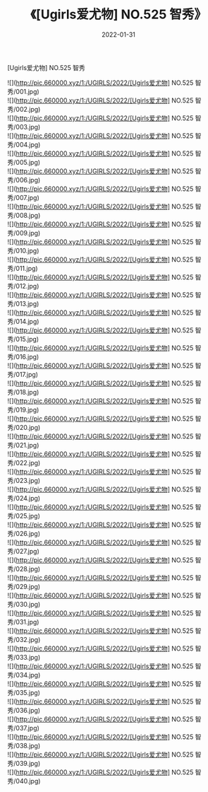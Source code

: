 ﻿---
layout: post
title:  《[Ugirls爱尤物] NO.525 智秀》
date:   2022-01-31
img: http://pic.660000.xyz/1:/UGIRLS/2022/[Ugirls爱尤物] NO.525 智秀/000.jpg
categories: [美女, 清纯, 唯美]
---

[Ugirls爱尤物] NO.525 智秀

 ![](http://pic.660000.xyz/1:/UGIRLS/2022/[Ugirls爱尤物] NO.525 智秀/001.jpg) <br>![](http://pic.660000.xyz/1:/UGIRLS/2022/[Ugirls爱尤物] NO.525 智秀/002.jpg) <br>![](http://pic.660000.xyz/1:/UGIRLS/2022/[Ugirls爱尤物] NO.525 智秀/003.jpg) <br>![](http://pic.660000.xyz/1:/UGIRLS/2022/[Ugirls爱尤物] NO.525 智秀/004.jpg) <br>![](http://pic.660000.xyz/1:/UGIRLS/2022/[Ugirls爱尤物] NO.525 智秀/005.jpg) <br>![](http://pic.660000.xyz/1:/UGIRLS/2022/[Ugirls爱尤物] NO.525 智秀/006.jpg) <br>![](http://pic.660000.xyz/1:/UGIRLS/2022/[Ugirls爱尤物] NO.525 智秀/007.jpg) <br>![](http://pic.660000.xyz/1:/UGIRLS/2022/[Ugirls爱尤物] NO.525 智秀/008.jpg) <br>![](http://pic.660000.xyz/1:/UGIRLS/2022/[Ugirls爱尤物] NO.525 智秀/009.jpg) <br>![](http://pic.660000.xyz/1:/UGIRLS/2022/[Ugirls爱尤物] NO.525 智秀/010.jpg) <br>![](http://pic.660000.xyz/1:/UGIRLS/2022/[Ugirls爱尤物] NO.525 智秀/011.jpg) <br>![](http://pic.660000.xyz/1:/UGIRLS/2022/[Ugirls爱尤物] NO.525 智秀/012.jpg) <br>![](http://pic.660000.xyz/1:/UGIRLS/2022/[Ugirls爱尤物] NO.525 智秀/013.jpg) <br>![](http://pic.660000.xyz/1:/UGIRLS/2022/[Ugirls爱尤物] NO.525 智秀/014.jpg) <br>![](http://pic.660000.xyz/1:/UGIRLS/2022/[Ugirls爱尤物] NO.525 智秀/015.jpg) <br>![](http://pic.660000.xyz/1:/UGIRLS/2022/[Ugirls爱尤物] NO.525 智秀/016.jpg) <br>![](http://pic.660000.xyz/1:/UGIRLS/2022/[Ugirls爱尤物] NO.525 智秀/017.jpg) <br>![](http://pic.660000.xyz/1:/UGIRLS/2022/[Ugirls爱尤物] NO.525 智秀/018.jpg) <br>![](http://pic.660000.xyz/1:/UGIRLS/2022/[Ugirls爱尤物] NO.525 智秀/019.jpg) <br>![](http://pic.660000.xyz/1:/UGIRLS/2022/[Ugirls爱尤物] NO.525 智秀/020.jpg) <br>![](http://pic.660000.xyz/1:/UGIRLS/2022/[Ugirls爱尤物] NO.525 智秀/021.jpg) <br>![](http://pic.660000.xyz/1:/UGIRLS/2022/[Ugirls爱尤物] NO.525 智秀/022.jpg) <br>![](http://pic.660000.xyz/1:/UGIRLS/2022/[Ugirls爱尤物] NO.525 智秀/023.jpg) <br>![](http://pic.660000.xyz/1:/UGIRLS/2022/[Ugirls爱尤物] NO.525 智秀/024.jpg) <br>![](http://pic.660000.xyz/1:/UGIRLS/2022/[Ugirls爱尤物] NO.525 智秀/025.jpg) <br>![](http://pic.660000.xyz/1:/UGIRLS/2022/[Ugirls爱尤物] NO.525 智秀/026.jpg) <br>![](http://pic.660000.xyz/1:/UGIRLS/2022/[Ugirls爱尤物] NO.525 智秀/027.jpg) <br>![](http://pic.660000.xyz/1:/UGIRLS/2022/[Ugirls爱尤物] NO.525 智秀/028.jpg) <br>![](http://pic.660000.xyz/1:/UGIRLS/2022/[Ugirls爱尤物] NO.525 智秀/029.jpg) <br>![](http://pic.660000.xyz/1:/UGIRLS/2022/[Ugirls爱尤物] NO.525 智秀/030.jpg) <br>![](http://pic.660000.xyz/1:/UGIRLS/2022/[Ugirls爱尤物] NO.525 智秀/031.jpg) <br>![](http://pic.660000.xyz/1:/UGIRLS/2022/[Ugirls爱尤物] NO.525 智秀/032.jpg) <br>![](http://pic.660000.xyz/1:/UGIRLS/2022/[Ugirls爱尤物] NO.525 智秀/033.jpg) <br>![](http://pic.660000.xyz/1:/UGIRLS/2022/[Ugirls爱尤物] NO.525 智秀/034.jpg) <br>![](http://pic.660000.xyz/1:/UGIRLS/2022/[Ugirls爱尤物] NO.525 智秀/035.jpg) <br>![](http://pic.660000.xyz/1:/UGIRLS/2022/[Ugirls爱尤物] NO.525 智秀/036.jpg) <br>![](http://pic.660000.xyz/1:/UGIRLS/2022/[Ugirls爱尤物] NO.525 智秀/037.jpg) <br>![](http://pic.660000.xyz/1:/UGIRLS/2022/[Ugirls爱尤物] NO.525 智秀/038.jpg) <br>![](http://pic.660000.xyz/1:/UGIRLS/2022/[Ugirls爱尤物] NO.525 智秀/039.jpg) <br>![](http://pic.660000.xyz/1:/UGIRLS/2022/[Ugirls爱尤物] NO.525 智秀/040.jpg) <br>